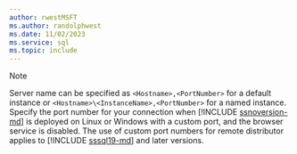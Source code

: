 ```yaml
---
author: rwestMSFT
ms.author: randolphwest
ms.date: 11/02/2023
ms.service: sql
ms.topic: include
---
```

> [!NOTE]  
> Server name can be specified as `<Hostname>,<PortNumber>` for a default instance or `<Hostname>\<InstanceName>,<PortNumber>` for a named instance. Specify the port number for your connection when [!INCLUDE [ssnoversion-md](../../../includes/ssnoversion-md.md)] is deployed on Linux or Windows with a custom port, and the browser service is disabled. The use of custom port numbers for remote distributor applies to [!INCLUDE [sssql19-md](../../../includes/sssql19-md.md)] and later versions.
